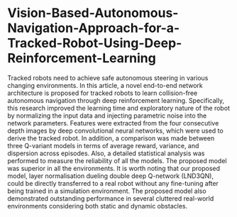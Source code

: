 # Vision-Based-Autonomous-Navigation-Approach-for-a-Tracked-Robot-Using-Deep-Reinforcement-Learning

Tracked robots need to achieve safe autonomous steering in various changing environments. In this article, a novel end-to-end network architecture is proposed for tracked robots to learn collision-free autonomous navigation through deep reinforcement learning. Specifically, this research improved the learning time and exploratory nature of the robot by normalizing the input data and injecting parametric noise into the network parameters. Features were extracted from the four consecutive depth images by deep convolutional neural networks, which were used to derive the tracked robot. In addition, a comparison was made between three Q-variant models in terms of average reward, variance, and dispersion across episodes. Also, a detailed statistical analysis was performed to measure the reliability of all the models. The proposed model was superior in all the environments. It is worth noting that our proposed model, layer normalisation dueling double deep Q-network (LND3QN), could be directly transferred to a real robot without any fine-tuning after being trained in a simulation environment. The proposed model also demonstrated outstanding performance in several cluttered real-world environments considering both static and dynamic obstacles.

